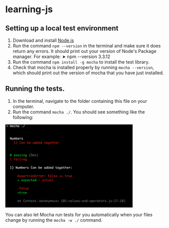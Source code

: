 # learning-js

## Setting up a local test environment

1. Download and install [Node.js](https://nodejs.org/)
2. Run the command `npm --version` in the terminal and make sure it does return any errors. It should print out your version of Node's Package manager. For example:
        ➤ npm --version
        3.3.12
3. Run the command `npm install -g mocha` to install the test library.
4. Check that mocha is installed properly by running `mocha --version`, which should print out the version of mocha that you have just installed.

## Running the tests.

1. In the terminal, navigate to the folder containing this file on your computer.
2. Run the command `mocha ./`. You should see something like the following:

<img src="./resources/mocha-output.png" alt="Screenshot" align="center" width="400"/>

You can also let Mocha run tests for you automatically when your files change by running the `mocha -w ./` command.


